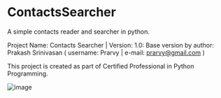 # ContactsSearcher
A simple contacts reader and searcher in python.

Project Name: Contacts Searcher | Version: 1.0: Base version by author: Prakash Srinivasan ( username: Prarvy | e-mail: prarvy@gmail.com )

This project is created as part of Certified Professional in Python Programming.

![image](https://github.com/Prarvy/ContactsSearcher/assets/134375021/662122ba-c3f7-485f-8533-236aa214b7eb)
